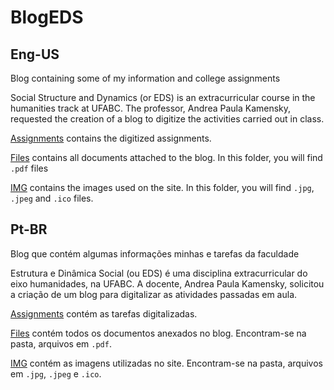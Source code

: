 # BlogEDS

## Eng-US
Blog containing some of my information and college assignments

Social Structure and Dynamics (or EDS) is an extracurricular course in the humanities track at UFABC. The professor, Andrea Paula Kamensky, requested the creation of a blog to digitize the activities carried out in class.

[Assignments](/assignments) contains the digitized assignments.

[Files](/files) contains all documents attached to the blog. In this folder, you will find `.pdf` files

[IMG](/img) contains the images used on the site. In this folder, you will find `.jpg`, `.jpeg` and `.ico` files.

## Pt-BR
Blog que contém algumas informações minhas e tarefas da faculdade

Estrutura e Dinâmica Social (ou EDS) é uma disciplina extracurricular do eixo humanidades, na UFABC. A docente, Andrea Paula Kamensky, solicitou a criação de um blog para digitalizar as atividades passadas em aula.

[Assignments](/assignments) contém as tarefas digitalizadas.

[Files](/files) contém todos os documentos anexados no blog. Encontram-se na pasta, arquivos em `.pdf`.

[IMG](/img) contém as imagens utilizadas no site. Encontram-se na pasta, arquivos em `.jpg`, `.jpeg` e `.ico`.